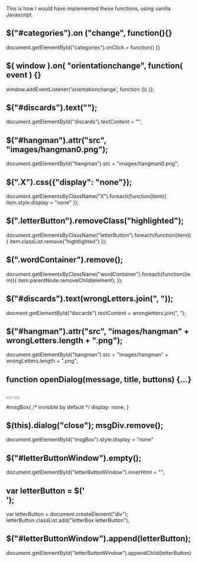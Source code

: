 This is how I would have implemented these functions, using vanilla Javascript.

$("#categories").on ("change", function(){}
-------------
document.getElementById("categories").onClick = function() {}

$( window ).on( "orientationchange", function( event ) {}
-------------
window.addEventListener('orientationchange', function ()) {};

$("#discards").text("");
-------------
document.getElementById("discards").textContent = "";

$("#hangman").attr("src", "images/hangman0.png");
-------------
document.getElementById("hangman").src = "images/hangman0.png";

$(".X").css({"display": "none"});
-------------
document.getElementsByClassName("X").foreach(function(item){
    item.style.display = "none"
});

$(".letterButton").removeClass("highlighted");
-------------
document.getElementsByClassName("letterButton").foreach(function(item)){
    item.classList.remove("hightlighted")
});

$(".wordContainer").remove();
-------------
document.getElementsByClassName("wordContainer").foreach(function(item)){
    item.parentNode.removeChild(element);
});

$("#discards").text(wrongLetters.join(", "));
-------------
docment.getElementById("discards").textContent = wrongletters.join(", ");

$("#hangman").attr("src", "images/hangman" + wrongLetters.length + ".png");
-------------
document.getElementById("hangman").src = "images/hangman" + wrongLetters.length + ".png";

function openDialog(message, title, buttons) {...}
-------------
<html>
    <div id=msgBox> 
        <h3 id="dialogTitle"></h3>
        <div id="dialogText"></div>
        <button id="button1"></button>
        <button id="button2"></button>
    </div>
</html>

#msgBox{
    /* invisible by default */
    display: none;
}

<script type="text/javascript">
    function openDialog(message, title, buttons) {
        deactivateKeyPresses();
        // button functions will have had activateKeyPresses appended
        // (in dialogButtons())
        document.getElementById("msgBox").style.display = "block";
        document.getElementById("dialogTitle") = title;
        document.getElementById("dialogText") = text;
        document.getElementById("button1").onClick = buttons[0].function;
        document.getElementById("button1").textContent = buttons[0].text;
        document.getElementById("button2").onClick = buttons[1].function;
        document.getElementById("button2").textContent = buttons[1].text;
    }
</script>

$(this).dialog("close");
msgDiv.remove();
-------------
document.getElementById("msgBox").style.display = "none"

$("#letterButtonWindow").empty();
-------------
document.getElementById("letterButtonWindow").innerHtml = "";

var letterButton = $('<div class="letterBox letterButton"></div>');
-------------
var letterButton = document.createElement("div");
letterButton.classList.add("letterBox letterButton");

$("#letterButtonWindow").append(letterButton);
-------------
document.getElementById("letterButtonWindow").appendChild(letterButton)

